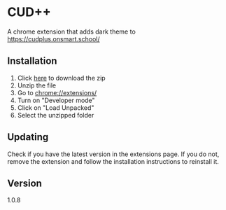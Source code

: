 # CUD++

A chrome extension that adds dark theme to https://cudplus.onsmart.school/

## Installation

1. Click [here](https://github.com/Tonmaiii/cudpp/archive/refs/heads/main.zip) to download the zip
2. Unzip the file
3. Go to [chrome://extensions/](chrome://extensions/)
4. Turn on "Developer mode"
5. Click on "Load Unpacked"
6. Select the unzipped folder

## Updating

Check if you have the latest version in the extensions page. If you do not, remove the extension and follow the installation instructions to reinstall it.

## Version

1.0.8
